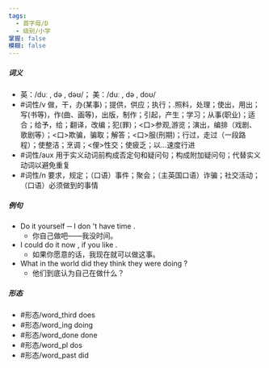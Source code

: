 ```yaml
---
tags:
  - 首字母/D
  - 级别/小学
掌握: false
模糊: false
---
```

##### 词义
- 英：/duː , də , dəʊ/； 美：/duː , də , doʊ/
- #词性/v  做，干，办(某事)；提供，供应；执行；.照料，处理；使出，用出；写(书等)，作(曲、画等)，出版，制作；引起，产生；学习；从事(职业)；适合；给予，给；翻译，改编；犯(罪)；<口>参观,游览；演出，编排（戏剧、歌剧等）；<口>欺骗，骗取；解答；<口>服(刑期)；行过，走过（一段路程）；使整洁；烹调；<俚>性交；使疲乏；以…速度行进
- #词性/aux  用于实义动词前构成否定句和疑问句；构成附加疑问句；代替实义动词以避免重复
- #词性/n  要求，规定；（口语）事件；聚会；（主英国口语）诈骗；社交活动；（口语）必须做到的事情
##### 例句
- Do it yourself ─ I don 't have time .
	- 你自己做吧——我没时间。
- I could do it now , if you like .
	- 如果你愿意的话，我现在就可以做这事。
- What in the world did they think they were doing ?
	- 他们到底认为自己在做什么？
##### 形态
- #形态/word_third does
- #形态/word_ing doing
- #形态/word_done done
- #形态/word_pl dos
- #形态/word_past did
